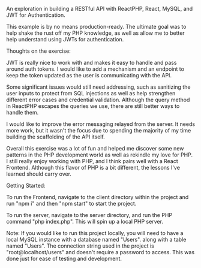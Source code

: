 An exploration in building a RESTful API with ReactPHP, React, MySQL, and JWT for Authentication.

This example is by no means production-ready. The ultimate goal was to help shake the rust off my PHP knowledge, as well as allow me to better help understand using JWTs for authentication.

Thoughts on the exercise:

JWT is really nice to work with and makes it easy to handle and pass around auth tokens. I would like to add a mechanism and an endpoint to keep the token updated as the user is communicating with the API.

Some significant issues would still need addressing, such as sanitizing the user inputs to protect from SQL injections as well as help strengthen different error cases and credential validation. Although the query method in ReactPHP escapes the queries we use, there are still better ways to handle them.

I would like to improve the error messaging relayed from the server. It needs more work, but it wasn't the focus due to spending the majority of my time building the scaffolding of the API itself.

Overall this exercise was a lot of fun and helped me discover some new patterns in the PHP development world as well as rekindle my love for PHP. I still really enjoy working with PHP, and I think pairs well with a React Frontend. Although this flavor of PHP is a bit different, the lessons I've learned should carry over.

Getting Started: 

To run the Frontend, navigate to the client directory within the project and run "npm i" and then "npm start" to start the project.

To run the server, navigate to the server directory, and run the PHP command "php index.php". This will spin up a local PHP server.

Note: 
If you would like to run this project locally, you will need to have a local MySQL instance with a database named "Users".
along with a table named "Users". The connection string used in the project is "root@localhost/users" and doesn't require a password to access. This was done just for ease of testing and development.
